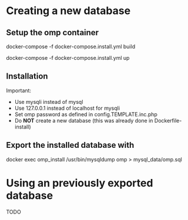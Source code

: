 # Creating a new database

## Setup the omp container

docker-compose -f docker-compose.install.yml build

docker-compose -f docker-compose.install.yml up

## Installation 

Important:
* Use mysqli instead of mysql
* Use 127.0.0.1 instead of localhost for mysqli
* Set omp password as defined in config.TEMPLATE.inc.php
* Do __NOT__ create a new database (this was already done in Dockerfile-install)

## Export the installed database with
docker exec omp_install /usr/bin/mysqldump omp > mysql_data/omp.sql

# Using an previously exported database

TODO
